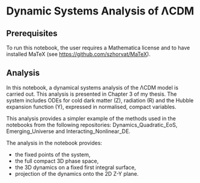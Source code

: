 # Dynamic Systems Analysis of ΛCDM

## Prerequisites

To run this notebook, the user requires a Mathematica license and to have installed MaTeX (see https://github.com/szhorvat/MaTeX).

## Analysis

In this notebook, a dynamical systems analysis of the ΛCDM model is carried out. This analysis is presented in Chapter 3 of my thesis. The system includes ODEs for cold dark matter (Z), radiation (R) and the Hubble expansion function (Y), expressed in normalised, compact variables.

This analysis provides a simpler example of the methods used in the notebooks from the following repositories: Dynamics_Quadratic_EoS, Emerging_Universe and Interacting_Nonlinear_DE.

The analysis in the notebook provides:

+ the fixed points of the system,
+ the full compact 3D phase space,
+ the 3D dynamics on a fixed first integral surface,
+ projection of the dynamics onto the 2D Z-Y plane.
